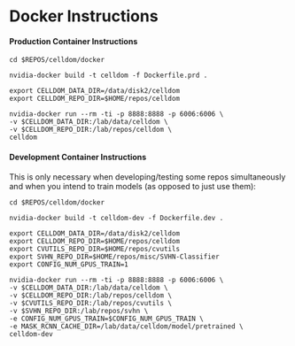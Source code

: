 # Docker Instructions

#### Production Container Instructions

```
cd $REPOS/celldom/docker

nvidia-docker build -t celldom -f Dockerfile.prd .

export CELLDOM_DATA_DIR=/data/disk2/celldom
export CELLDOM_REPO_DIR=$HOME/repos/celldom

nvidia-docker run --rm -ti -p 8888:8888 -p 6006:6006 \
-v $CELLDOM_DATA_DIR:/lab/data/celldom \
-v $CELLDOM_REPO_DIR:/lab/repos/celldom \
celldom
```

#### Development Container Instructions

This is only necessary when developing/testing some repos simultaneously and
when you intend to train models (as opposed to just use them):

```
cd $REPOS/celldom/docker

nvidia-docker build -t celldom-dev -f Dockerfile.dev .

export CELLDOM_DATA_DIR=/data/disk2/celldom
export CELLDOM_REPO_DIR=$HOME/repos/celldom
export CVUTILS_REPO_DIR=$HOME/repos/cvutils
export SVHN_REPO_DIR=$HOME/repos/misc/SVHN-Classifier
export CONFIG_NUM_GPUS_TRAIN=1

nvidia-docker run --rm -ti -p 8888:8888 -p 6006:6006 \
-v $CELLDOM_DATA_DIR:/lab/data/celldom \
-v $CELLDOM_REPO_DIR:/lab/repos/celldom \
-v $CVUTILS_REPO_DIR:/lab/repos/cvutils \
-v $SVHN_REPO_DIR:/lab/repos/svhn \
-e CONFIG_NUM_GPUS_TRAIN=$CONFIG_NUM_GPUS_TRAIN \
-e MASK_RCNN_CACHE_DIR=/lab/data/celldom/model/pretrained \
celldom-dev
```